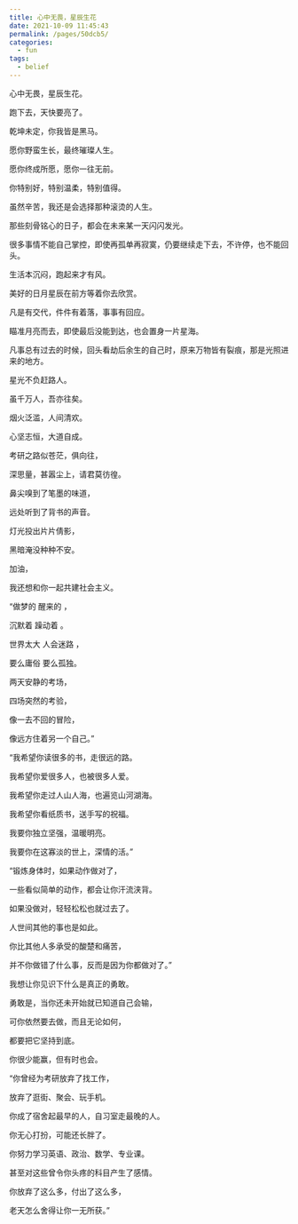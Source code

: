 ```yaml
---
title: 心中无畏，星辰生花
date: 2021-10-09 11:45:43
permalink: /pages/50dcb5/
categories:
  - fun
tags:
  - belief
---
```





心中无畏，星辰生花。

 跑下去，天快要亮了。

 乾坤未定，你我皆是黑马。

 愿你野蛮生长，最终璀璨人生。

 愿你终成所愿，愿你一往无前。

 你特别好，特别温柔，特别值得。

 虽然辛苦，我还是会选择那种滚烫的人生。

 那些刻骨铭心的日子，都会在未来某一天闪闪发光。

 很多事情不能自己掌控，即使再孤单再寂寞，仍要继续走下去，不许停，也不能回头。

 生活本沉闷，跑起来才有风。

 美好的日月星辰在前方等着你去欣赏。

 凡是有交代，件件有着落，事事有回应。

 瞄准月亮而去，即使最后没能到达，也会置身一片星海。

 凡事总有过去的时候，回头看劫后余生的自己时，原来万物皆有裂痕，那是光照进来的地方。

 星光不负赶路人。

 虽千万人，吾亦往矣。

 烟火泛滥，人间清欢。

 心坚志恒，大道自成。

 考研之路似苍茫，俱向往，

 深思量，甚嚣尘上，请君莫彷徨。

 鼻尖嗅到了笔墨的味道，

 远处听到了背书的声音。

 灯光投出片片倩影，

 黑暗淹没种种不安。

 加油，

 我还想和你一起共建社会主义。

 “做梦的 醒来的 ，

 沉默着 躁动着 。

 世界太大 人会迷路 ，

 要么庸俗 要么孤独。

 两天安静的考场，

 四场突然的考验，

 像一去不回的冒险，

 像远方住着另一个自己。”

 “我希望你读很多的书，走很远的路。

 我希望你爱很多人，也被很多人爱。

 我希望你走过人山人海，也遍览山河湖海。

 我希望你看纸质书，送手写的祝福。

 我要你独立坚强，温暖明亮。

 我要你在这寡淡的世上，深情的活。”

 “锻炼身体时，如果动作做对了，

 一些看似简单的动作，都会让你汗流浃背。

 如果没做对，轻轻松松也就过去了。

 人世间其他的事也是如此。

 你比其他人多承受的酸楚和痛苦，

 并不你做错了什么事，反而是因为你都做对了。”

 我想让你见识下什么是真正的勇敢。

 勇敢是，当你还未开始就已知道自己会输，

 可你依然要去做，而且无论如何，

 都要把它坚持到底。

 你很少能赢，但有时也会。

 “你曾经为考研放弃了找工作，

 放弃了逛街、聚会、玩手机。

 你成了宿舍起最早的人，自习室走最晚的人。

 你无心打扮，可能还长胖了。

 你努力学习英语、政治、数学、专业课。

 甚至对这些曾令你头疼的科目产生了感情。

 你放弃了这么多，付出了这么多，

 老天怎么舍得让你一无所获。”